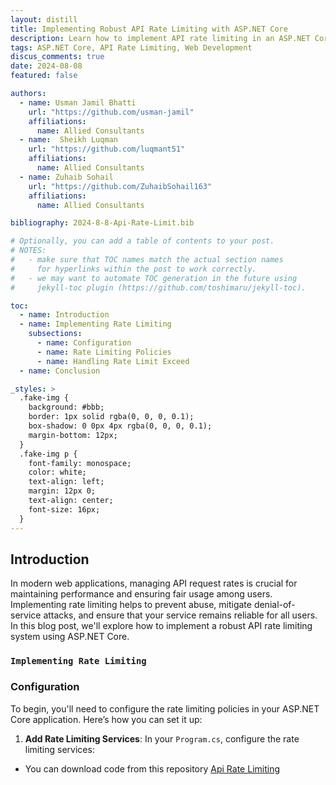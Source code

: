 ```yaml
---
layout: distill
title: Implementing Robust API Rate Limiting with ASP.NET Core
description: Learn how to implement API rate limiting in an ASP.NET Core application to manage request rates and ensure fair usage.
tags: ASP.NET Core, API Rate Limiting, Web Development
discus_comments: true
date: 2024-08-08
featured: false

authors:
  - name: Usman Jamil Bhatti
    url: "https://github.com/usman-jamil"
    affiliations:
      name: Allied Consultants
  - name:  Sheikh Luqman
    url: "https://github.com/luqmant51"
    affiliations:
      name: Allied Consultants
  - name: Zuhaib Sohail
    url: "https://github.com/ZuhaibSohail163"
    affiliations:
      name: Allied Consultants

bibliography: 2024-8-8-Api-Rate-Limit.bib

# Optionally, you can add a table of contents to your post.
# NOTES:
#   - make sure that TOC names match the actual section names
#     for hyperlinks within the post to work correctly.
#   - we may want to automate TOC generation in the future using
#     jekyll-toc plugin (https://github.com/toshimaru/jekyll-toc).

toc:
  - name: Introduction
  - name: Implementing Rate Limiting
    subsections:
      - name: Configuration
      - name: Rate Limiting Policies
      - name: Handling Rate Limit Exceed
  - name: Conclusion

_styles: >
  .fake-img {
    background: #bbb;
    border: 1px solid rgba(0, 0, 0, 0.1);
    box-shadow: 0 0px 4px rgba(0, 0, 0, 0.1);
    margin-bottom: 12px;
  }
  .fake-img p {
    font-family: monospace;
    color: white;
    text-align: left;
    margin: 12px 0;
    text-align: center;
    font-size: 16px;
  }
---
```


## Introduction

In modern web applications, managing API request rates is crucial for maintaining performance and ensuring fair usage among users. Implementing rate limiting helps to prevent abuse, mitigate denial-of-service attacks, and ensure that your service remains reliable for all users. In this blog post, we'll explore how to implement a robust API rate limiting system using ASP.NET Core.

### **`Implementing Rate Limiting`**

### Configuration

To begin, you'll need to configure the rate limiting policies in your ASP.NET Core application. Here’s how you can set it up:

1. **Add Rate Limiting Services**:
   In your `Program.cs`, configure the rate limiting services:
- You can download code from this repository [Api Rate Limiting](https://github.com/Luqmant51/RateLimit.Blog)
